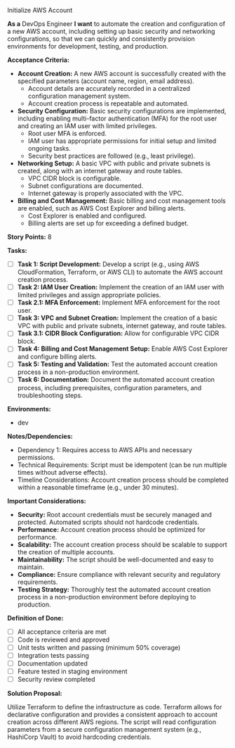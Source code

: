 Initialize AWS Account

**As a** DevOps Engineer
**I want** to automate the creation and configuration of a new AWS account, including setting up basic security and networking configurations, so that we can quickly and consistently provision environments for development, testing, and production.

**Acceptance Criteria:**

*   **Account Creation:** A new AWS account is successfully created with the specified parameters (account name, region, email address).
    *   Account details are accurately recorded in a centralized configuration management system.
    *   Account creation process is repeatable and automated.
*   **Security Configuration:** Basic security configurations are implemented, including enabling multi-factor authentication (MFA) for the root user and creating an IAM user with limited privileges.
    *   Root user MFA is enforced.
    *   IAM user has appropriate permissions for initial setup and limited ongoing tasks.
    *   Security best practices are followed (e.g., least privilege).
*   **Networking Setup:** A basic VPC with public and private subnets is created, along with an internet gateway and route tables.
    *   VPC CIDR block is configurable.
    *   Subnet configurations are documented.
    *   Internet gateway is properly associated with the VPC.
*   **Billing and Cost Management:** Basic billing and cost management tools are enabled, such as AWS Cost Explorer and billing alerts.
    *   Cost Explorer is enabled and configured.
    *   Billing alerts are set up for exceeding a defined budget.

**Story Points:** 8

**Tasks:**

*   [ ] **Task 1: Script Development:** Develop a script (e.g., using AWS CloudFormation, Terraform, or AWS CLI) to automate the AWS account creation process.
*   [ ] **Task 2: IAM User Creation:** Implement the creation of an IAM user with limited privileges and assign appropriate policies.
*   [ ] **Task 2.1: MFA Enforcement:** Implement MFA enforcement for the root user.
*   [ ] **Task 3: VPC and Subnet Creation:** Implement the creation of a basic VPC with public and private subnets, internet gateway, and route tables.
*   [ ] **Task 3.1: CIDR Block Configuration:** Allow for configurable VPC CIDR block.
*   [ ] **Task 4: Billing and Cost Management Setup:** Enable AWS Cost Explorer and configure billing alerts.
*   [ ] **Task 5: Testing and Validation:** Test the automated account creation process in a non-production environment.
*   [ ] **Task 6: Documentation:** Document the automated account creation process, including prerequisites, configuration parameters, and troubleshooting steps.

**Environments:** 
- dev

**Notes/Dependencies:**

*   Dependency 1: Requires access to AWS APIs and necessary permissions.
*   Technical Requirements: Script must be idempotent (can be run multiple times without adverse effects).
*   Timeline Considerations: Account creation process should be completed within a reasonable timeframe (e.g., under 30 minutes).

**Important Considerations:**

*   **Security:** Root account credentials must be securely managed and protected.  Automated scripts should not hardcode credentials.
*   **Performance:** Account creation process should be optimized for performance.
*   **Scalability:** The account creation process should be scalable to support the creation of multiple accounts.
*   **Maintainability:** The script should be well-documented and easy to maintain.
*   **Compliance:** Ensure compliance with relevant security and regulatory requirements.
*   **Testing Strategy:** Thoroughly test the automated account creation process in a non-production environment before deploying to production.

**Definition of Done:**

*   [ ] All acceptance criteria are met
*   [ ] Code is reviewed and approved
*   [ ] Unit tests written and passing (minimum 50% coverage)
*   [ ] Integration tests passing
*   [ ] Documentation updated
*   [ ] Feature tested in staging environment
*   [ ] Security review completed

**Solution Proposal:**

Utilize Terraform to define the infrastructure as code. Terraform allows for declarative configuration and provides a consistent approach to account creation across different AWS regions. The script will read configuration parameters from a secure configuration management system (e.g., HashiCorp Vault) to avoid hardcoding credentials.
